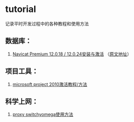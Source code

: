 # tutorial
记录平时开发过程中的各种教程和使用方法


数据库：
------------
1. [Navicat Premium 12.0.18 / 12.0.24安装与激活](https://github.com/petsgre/tutorial/blob/master/%E6%95%B0%E6%8D%AE%E5%BA%93/Navicat%E5%AE%89%E8%A3%85%E4%B8%8E%E6%BF%80%E6%B4%BB.md) （[原文地址](https://www.jianshu.com/p/42a33b0dda9c "https://www.jianshu.com/p/42a33b0dda9c")）


项目工具：
------------
1. [microsoft project 2010激活教程/方法](https://jingyan.baidu.com/article/27fa73265206c446f9271f42.html) 


科学上网：
------------
1. [proxy switchyomega使用方法](https://www.cnblogs.com/LyndonMario/p/9326176.html) 

